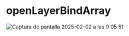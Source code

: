 # openLayerBindArray

![Captura de pantalla 2025-02-02 a las 9 05 51](https://github.com/user-attachments/assets/c3bacb0e-3613-4c1e-933c-c23d6c2f7b78)
